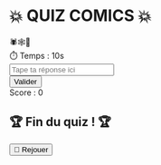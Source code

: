 <!DOCTYPE html>
<html lang="fr">
<head>
<meta charset="UTF-8">
<title>Quiz Comics - Devine le personnage</title>
<style>
  @import url('https://fonts.googleapis.com/css2?family=Bangers&display=swap');

  body {
    font-family: 'Bangers', cursive;
    background: #111;
    color: #fff;
    text-align: center;
    margin: 0;
    padding: 20px;
    transition: background 0.6s ease;
  }

  h1 {
    color: #ffeb3b;
    text-shadow: 3px 3px #f00;
    font-size: 40px;
    margin-bottom: 30px;
  }

  .quiz-box {
    background: #222;
    border: 4px solid yellow;
    border-radius: 15px;
    box-shadow: 0 0 20px red;
    padding: 25px;
    max-width: 400px;
    margin: auto;
  }

  .emoji {
    font-size: 45px;
    margin-bottom: 20px;
  }

  input {
    padding: 10px;
    width: 80%;
    border-radius: 6px;
    border: none;
    font-size: 18px;
    text-align: center;
  }

  button {
    background: #ff4444;
    color: white;
    border: none;
    padding: 10px 20px;
    border-radius: 8px;
    font-size: 18px;
    cursor: pointer;
    margin-top: 10px;
    transition: 0.2s;
  }
  button:hover { background: #ff6666; }

  .timer {
    font-size: 22px;
    margin: 10px 0;
    color: #ffeb3b;
  }

  .score {
    font-size: 20px;
    margin-top: 10px;
    color: #00ff99;
  }

  .end-screen {
    display: none;
    padding: 20px;
  }

  .end-screen h2 {
    color: #ffeb3b;
    font-size: 32px;
  }
</style>
</head>
<body>

<h1>💥 QUIZ COMICS 💥</h1>

<div class="quiz-box" id="quiz">
  <div class="emoji" id="emoji">🕷️🕸️📸</div>
  <div class="timer" id="timer">⏱️ Temps : 10s</div>
  <input type="text" id="userAnswer" placeholder="Tape ta réponse ici">
  <br>
  <button onclick="checkAnswer()">Valider</button>
  <div class="score" id="score">Score : 0</div>
</div>

<div class="end-screen" id="end">
  <h2>🏆 Fin du quiz ! 🏆</h2>
  <p id="finalMessage"></p>
  <button onclick="restart()">🔁 Rejouer</button>
</div>

<script>
const questions = [
  { emojis: "🕷️🕸️📸", answer: "Spider-Man", color:"#d32f2f" },
  { emojis: "🛡️🇺🇸⭐", answer: "Captain America", color:"#1976d2" },
  { emojis: "🃏🤡💣", answer: "Joker", color:"#43a047" },
  { emojis: "🦇🌃💔", answer: "Batman", color:"#000000" },
  { emojis: "⚡🟥👊", answer: "Flash", color:"#ffeb3b" },
  { emojis: "👑🐆🌍", answer: "Black Panther", color:"#4a148c" }
];

// Mélange aléatoire
questions.sort(() => Math.random() - 0.5);

let current = 0;
let score = 0;
let timeLeft = 10;
let timerInterval;

function startTimer() {
  clearInterval(timerInterval);
  timeLeft = 10;
  document.getElementById("timer").innerText = `⏱️ Temps : ${timeLeft}s`;
  timerInterval = setInterval(() => {
    timeLeft--;
    document.getElementById("timer").innerText = `⏱️ Temps : ${timeLeft}s`;
    if(timeLeft <= 0) {
      clearInterval(timerInterval);
      nextQuestion(false);
    }
  }, 1000);
}

function updateQuestion() {
  const q = questions[current];
  document.getElementById("emoji").innerText = q.emojis;
  document.body.style.background = q.color;
  document.getElementById("userAnswer").value = "";
  document.getElementById("userAnswer").focus();
  startTimer();
}

function checkAnswer() {
  const input = document.getElementById("userAnswer").value.trim().toLowerCase();
  const correct = questions[current].answer.toLowerCase();
  clearInterval(timerInterval);
  if(input === correct) {
    score++;
  }
  nextQuestion();
}

function nextQuestion(auto=false) {
  current++;
  if(current >= questions.length) {
    endQuiz();
    return;
  }
  document.getElementById("score").innerText = "Score : " + score;
  updateQuestion();
}

function endQuiz() {
  document.getElementById("quiz").style.display = "none";
  document.getElementById("end").style.display = "block";
  const msg = score === questions.length 
    ? "🔥 Parfait ! Tu es un vrai super-héros !" 
    : score >= questions.length / 2 
      ? "💪 Pas mal ! Tu as de vrais pouvoirs !" 
      : "😅 Tu ferais mieux d’appeler Alfred pour t’aider...";
  document.getElementById("finalMessage").innerText = `Ton score final : ${score}/${questions.length}\n${msg}`;
}

function restart() {
  score = 0;
  current = 0;
  questions.sort(() => Math.random() - 0.5);
  document.getElementById("end").style.display = "none";
  document.getElementById("quiz").style.display = "block";
  document.getElementById("score").innerText = "Score : 0";
  updateQuestion();
}

// Démarrage initial
updateQuestion();
</script>

</body>
</html>
